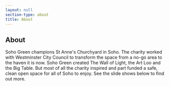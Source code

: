 ```yaml
---
layout: null
section-type: about
title: About
---
```

## About

Soho Green champions St Anne's Churchyard in Soho. The charity worked with Westminster City Council to transform the space from a no-go area to the haven it is now. Soho Green created The Wall of Light, the Art Loo and the Big Table. But most of all the charity inspired and part funded a safe, clean open space for all of Soho to enjoy. See the slide shows below to find out more. 
